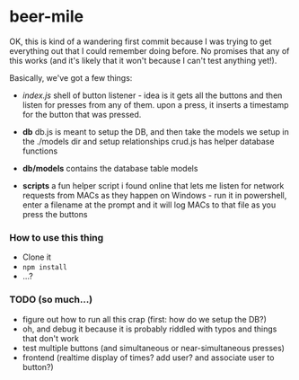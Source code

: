 # beer-mile

OK, this is kind of a wandering first commit because I was trying to get everything out that I could remember doing before. No promises that any of this works (and it's likely that it won't because I can't test anything yet!).

Basically, we've got a few things:

- *index.js*
shell of button listener - idea is it gets all the buttons and then listen for presses from any of them. upon a press, it inserts a timestamp for the button that was pressed.

- **db**
db.js is meant to setup the DB, and then take the models we setup in the ./models dir and setup relationships
crud.js has helper database functions

- **db/models**
contains the database table models

- **scripts**
a fun helper script i found online that lets me listen for network requests from MACs as they happen on Windows - run it in powershell, enter a filename at the prompt and it will log MACs to that file as you press the buttons

### How to use this thing
- Clone it
- `npm install`
- ...?

### TODO (so much...)
- figure out how to run all this crap (first: how do we setup the DB?)
- oh, and debug it because it is probably riddled with typos and things that don't work
- test multiple buttons (and simultaneous or near-simultaneous presses)
- frontend (realtime display of times? add user? and associate user to button?)